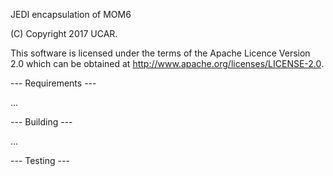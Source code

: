 JEDI encapsulation of MOM6  

(C) Copyright 2017 UCAR.

This software is licensed under the terms of the Apache Licence Version 2.0 which can be obtained at http://www.apache.org/licenses/LICENSE-2.0.

--- Requirements ---

...

--- Building ---

...

--- Testing ---


